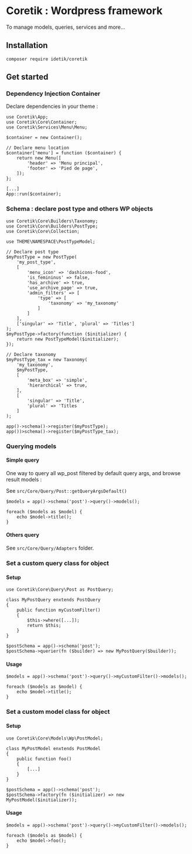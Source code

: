 # Coretik : Wordpress framework

To manage models, queries, services and more...

## Installation

`composer require idetik/coretik`


## Get started
### Dependency Injection Container

Declare dependencies in your theme :

```
use Coretik\App;
use Coretik\Core\Container;
use Coretik\Services\Menu\Menu;

$container = new Container();

// Declare menu location
$container['menu'] = function ($container) {
    return new Menu([
        'header' => 'Menu principal',
        'footer' => 'Pied de page',
    ]);
};

[...]
App::run($container);
```

### Schema : declare post type and others WP objects

```
use Coretik\Core\Builders\Taxonomy;
use Coretik\Core\Builders\PostType;
use Coretik\Core\Collection;

use THEME\NAMESPACE\PostTypeModel;

// Declare post type
$myPostType = new PostType(
    'my_post_type',
    [
        'menu_icon' => 'dashicons-food',
        'is_femininus' => false,
        'has_archive' => true,
        'use_archive_page' => true,
        'admin_filters' => [
            'type' => [
                'taxonomy' => 'my_taxonomy'
            ]
        ]
    ],
    ['singular' => 'Title', 'plural' => 'Titles']
);
$myPostType->factory(function ($initializer) {
    return new PostTypeModel($initializer);
});

// Declare taxonomy
$myPostType_tax = new Taxonomy(
    'my_taxonomy',
    $myPostType,
    [
        'meta_box' => 'simple',
        'hierarchical' => true,
    ],
    [
        'singular' => 'Title',
        'plural' => 'Titles
    ]
);

app()->schema()->register($myPostType);
app())>schema()->register($myPostType_tax);

```

### Querying models
#### Simple query

One way to query all wp_post filtered by default query args, and browse result models :

See `src/Core/Query/Post::getQueryArgsDefault()`

```
$models = app()->schema('post')->query()->models();

foreach ($models as $model) {
    echo $model->title();
}
```
#### Others query
See `src/Core/Query/Adapters` folder. 


### Set a custom query class for object
#### Setup

```
use Coretik\Core\Query\Post as PostQuery;

class MyPostQuery enxtends PostQuery
{
    public function myCustomFilter()
    {
        $this->where([...]);
        return $this;
    }
}

$postSchema = app()->schema('post');
$postSchema->querier(fn ($builder) => new MyPostQuery($builder));
```

#### Usage

```
$models = app()->schema('post')->query()->myCustomFilter()->models();

foreach ($models as $model) {
    echo $model->title();
}
```

### Set a custom model class for object
#### Setup

```
use Coretik\Core\Models\Wp\PostModel;

class MyPostModel enxtends PostModel
{
    public function foo()
    {
        [...]
    }
}

$postSchema = app()->schema('post');
$postSchema->factory(fn ($initializer) => new MyPostModel($initializer));
```

#### Usage

```
$models = app()->schema('post')->query()->myCustomFilter()->models();

foreach ($models as $model) {
    echo $model->foo();
}
```
